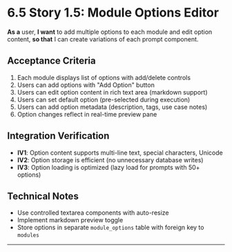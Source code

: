 # 6.5 Story 1.5: Module Options Editor

**As a** user,
**I want** to add multiple options to each module and edit option content,
**so that** I can create variations of each prompt component.

## Acceptance Criteria

1. Each module displays list of options with add/delete controls
2. Users can add options with "Add Option" button
3. Users can edit option content in rich text area (markdown support)
4. Users can set default option (pre-selected during execution)
5. Users can add option metadata (description, tags, use case notes)
6. Option changes reflect in real-time preview pane

## Integration Verification

- **IV1**: Option content supports multi-line text, special characters, Unicode
- **IV2**: Option storage is efficient (no unnecessary database writes)
- **IV3**: Option loading is optimized (lazy load for prompts with 50+ options)

## Technical Notes

- Use controlled textarea components with auto-resize
- Implement markdown preview toggle
- Store options in separate `module_options` table with foreign key to `modules`

---

